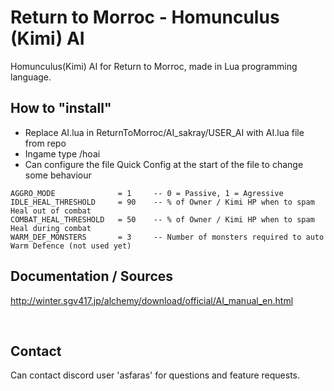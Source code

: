 # Return to Morroc - Homunculus (Kimi) AI
Homunculus(Kimi) AI for Return to Morroc, made in Lua programming language.

## How to "install"
- Replace AI.lua in ReturnToMorroc/AI_sakray/USER_AI with AI.lua file from repo
- Ingame type /hoai
- Can configure the file Quick Config at the start of the file to change some behaviour

```
AGGRO_MODE              = 1     -- 0 = Passive, 1 = Agressive
IDLE_HEAL_THRESHOLD     = 90    -- % of Owner / Kimi HP when to spam Heal out of combat
COMBAT_HEAL_THRESHOLD   = 50    -- % of Owner / Kimi HP when to spam Heal during combat
WARM_DEF_MONSTERS       = 3     -- Number of monsters required to auto Warm Defence (not used yet)
```

## Documentation / Sources
http://winter.sgv417.jp/alchemy/download/official/AI_manual_en.html

<br>

## Contact
Can contact discord user 'asfaras' for questions and feature requests.
